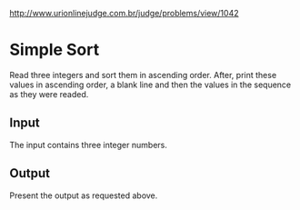 http://www.urionlinejudge.com.br/judge/problems/view/1042

# Simple Sort

Read three integers and sort them in ascending order. After, print these
values in ascending order, a blank line and then the values in the sequence
as they were readed.

## Input

The input contains three integer numbers.

## Output

Present the output as requested above.
